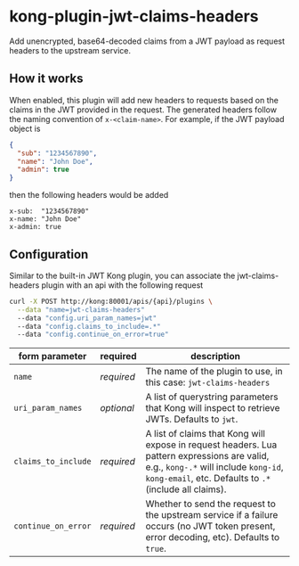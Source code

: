 
# kong-plugin-jwt-claims-headers

Add unencrypted, base64-decoded claims from a JWT payload as request headers to
the upstream service.

## How it works

When enabled, this plugin will add new headers to requests based on the claims 
in the JWT provided in the request. The generated headers follow the naming 
convention of `x-<claim-name>`. For example, if the JWT payload object is

```json
{
  "sub": "1234567890",
  "name": "John Doe",
  "admin": true
}
```

then the following headers would be added

```
x-sub:  "1234567890"
x-name: "John Doe"
x-admin: true
```

## Configuration

Similar to the built-in JWT Kong plugin, you can associate the jwt-claims-headers
plugin with an api with the following request

```bash
curl -X POST http://kong:80001/apis/{api}/plugins \
  --data "name=jwt-claims-headers"
  --data "config.uri_param_names=jwt"
  --data "config.claims_to_include=.*"
  --data "config.continue_on_error=true"
```

form parameter|required|description
---|---|---
`name`|*required*|The name of the plugin to use, in this case: `jwt-claims-headers`
`uri_param_names`|*optional*|A list of querystring parameters that Kong will inspect to retrieve JWTs. Defaults to `jwt`.
`claims_to_include`|*required*|A list of claims that Kong will expose in request headers. Lua pattern expressions are valid, e.g., `kong-.*` will include `kong-id`, `kong-email`, etc. Defaults to `.*` (include all claims). 
`continue_on_error`|*required*|Whether to send the request to the upstream service if a failure occurs (no JWT token present, error decoding, etc). Defaults to `true`.

